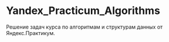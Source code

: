# Yandex_Practicum_Algorithms
Решение задач курса по алгоритмам и структурам данных от Яндекс.Практикум.
